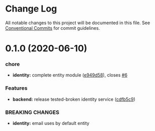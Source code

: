# Change Log

All notable changes to this project will be documented in this file.
See [Conventional Commits](https://conventionalcommits.org) for commit guidelines.

# 0.1.0 (2020-06-10)


### chore

* **identity:** complete entity module ([e949d58](https://github.com/atlantisunited/serenity/commit/e949d58b9a55dfdf34bd3cb64320ccb509e4b54b)), closes [#6](https://github.com/atlantisunited/serenity/issues/6)


### Features

* **backend:** release tested-broken identity service ([cdfb5c9](https://github.com/atlantisunited/serenity/commit/cdfb5c91ca81bfdf06d2f496b5c66b47426ec96e))


### BREAKING CHANGES

* **identity:** email uses by default entity
